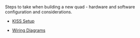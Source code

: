 Steps to take when building a new quad - hardware and software configuration and considerations. 

- [KISS Setup](kiss-setup.md)

- [Wiring Diagrams](wiring-diagrams.md)

